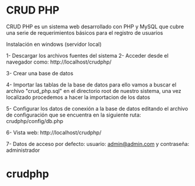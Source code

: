 # CRUD PHP
CRUD PHP es un sistema web desarrollado con PHP y MySQL que cubre una serie de requerimientos básicos
para el registro de usuarios

Instalación en windows (servidor local) 

1- Descargar los archivos fuentes del sistema
2- Acceder desde el navegador como: http://localhost/crudphp/

3- Crear una base de datos

4- Importar las tablas de la base de datos para ello vamos a buscar el archivo "crud_php.sql" en el directorio root de nuestro sistema, una vez localizado procedemos a hacer la importacion de los datos

5- Configurar los datos de conexión a la base de datos editando el archivo de configuración que se encuentra en la siguiente ruta: crudphp/config/db.php

6- Vista web: http://localhost/crudphp/

7- Datos de acceso por defecto: usuario: admin@admin.com y contraseña: administrador
# crudphp
